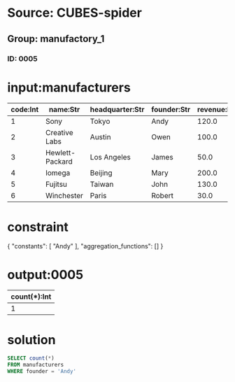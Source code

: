 # Source: CUBES-spider
## Group: manufactory_1
### ID: 0005

# input:manufacturers

| code:Int | name:Str | headquarter:Str | founder:Str | revenue:Dbl |
|---|---|---|---|---|
| 1 | Sony | Tokyo | Andy | 120.0 |
| 2 | Creative Labs | Austin | Owen | 100.0 |
| 3 | Hewlett-Packard | Los Angeles | James | 50.0 |
| 4 | Iomega | Beijing | Mary | 200.0 |
| 5 | Fujitsu | Taiwan | John | 130.0 |
| 6 | Winchester | Paris | Robert | 30.0 |

# constraint

{
  "constants": [
    "Andy"
  ],
  "aggregation_functions": []
}

# output:0005

| count(*):Int |
|---|
| 1 |

# solution

```sql
SELECT count(*)
FROM manufacturers
WHERE founder = 'Andy'
```

